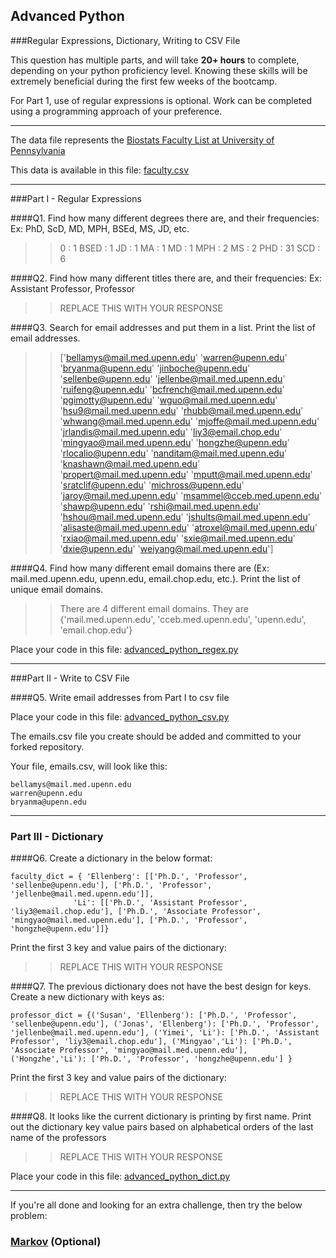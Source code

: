 ## Advanced Python    

###Regular Expressions, Dictionary, Writing to CSV File  

This question has multiple parts, and will take **20+ hours** to complete, depending on your python proficiency level.  Knowing these skills will be extremely beneficial during the first few weeks of the bootcamp.

For Part 1, use of regular expressions is optional.  Work can be completed using a programming approach of your preference. 

---

The data file represents the [Biostats Faculty List at University of Pennsylvania](http://www.med.upenn.edu/cceb/biostat/faculty.shtml)

This data is available in this file:  [faculty.csv](python/faculty.csv)

--- 

###Part I - Regular Expressions  


####Q1. Find how many different degrees there are, and their frequencies: Ex:  PhD, ScD, MD, MPH, BSEd, MS, JD, etc.

>> 0 : 1
BSED : 1
JD : 1
MA : 1
MD : 1
MPH : 2
MS : 2
PHD : 31
SCD : 6


####Q2. Find how many different titles there are, and their frequencies:  Ex:  Assistant Professor, Professor

>> REPLACE THIS WITH YOUR RESPONSE


####Q3. Search for email addresses and put them in a list.  Print the list of email addresses.

>> ['bellamys@mail.med.upenn.edu' 'warren@upenn.edu' 'bryanma@upenn.edu'
 'jinboche@upenn.edu' 'sellenbe@upenn.edu' 'jellenbe@mail.med.upenn.edu'
 'ruifeng@upenn.edu' 'bcfrench@mail.med.upenn.edu' 'pgimotty@upenn.edu'
 'wguo@mail.med.upenn.edu' 'hsu9@mail.med.upenn.edu'
 'rhubb@mail.med.upenn.edu' 'whwang@mail.med.upenn.edu'
 'mjoffe@mail.med.upenn.edu' 'jrlandis@mail.med.upenn.edu'
 'liy3@email.chop.edu' 'mingyao@mail.med.upenn.edu' 'hongzhe@upenn.edu'
 'rlocalio@upenn.edu' 'nanditam@mail.med.upenn.edu'
 'knashawn@mail.med.upenn.edu' 'propert@mail.med.upenn.edu'
 'mputt@mail.med.upenn.edu' 'sratclif@upenn.edu' 'michross@upenn.edu'
 'jaroy@mail.med.upenn.edu' 'msammel@cceb.med.upenn.edu' 'shawp@upenn.edu'
 'rshi@mail.med.upenn.edu' 'hshou@mail.med.upenn.edu'
 'jshults@mail.med.upenn.edu' 'alisaste@mail.med.upenn.edu'
 'atroxel@mail.med.upenn.edu' 'rxiao@mail.med.upenn.edu'
 'sxie@mail.med.upenn.edu' 'dxie@upenn.edu' 'weiyang@mail.med.upenn.edu']


####Q4. Find how many different email domains there are (Ex:  mail.med.upenn.edu, upenn.edu, email.chop.edu, etc.).  Print the list of unique email domains.

>> There are 4 different email domains. They are {'mail.med.upenn.edu', 'cceb.med.upenn.edu', 'upenn.edu', 'email.chop.edu'}

Place your code in this file: [advanced_python_regex.py](python/advanced_python_regex.py)

---

###Part II - Write to CSV File

####Q5.  Write email addresses from Part I to csv file

Place your code in this file: [advanced_python_csv.py](python/advanced_python_csv.py)

The emails.csv file you create should be added and committed to your forked repository.

Your file, emails.csv, will look like this:
```
bellamys@mail.med.upenn.edu
warren@upenn.edu
bryanma@upenn.edu
```

---

### Part III - Dictionary

####Q6.  Create a dictionary in the below format:
```
faculty_dict = { 'Ellenberg': [['Ph.D.', 'Professor', 'sellenbe@upenn.edu'], ['Ph.D.', 'Professor', 'jellenbe@mail.med.upenn.edu']],
              'Li': [['Ph.D.', 'Assistant Professor', 'liy3@email.chop.edu'], ['Ph.D.', 'Associate Professor', 'mingyao@mail.med.upenn.edu'], ['Ph.D.', 'Professor', 'hongzhe@upenn.edu']]}
```
Print the first 3 key and value pairs of the dictionary:

>> REPLACE THIS WITH YOUR RESPONSE

####Q7.  The previous dictionary does not have the best design for keys.  Create a new dictionary with keys as:

```
professor_dict = {('Susan', 'Ellenberg'): ['Ph.D.', 'Professor', 'sellenbe@upenn.edu'], ('Jonas', 'Ellenberg'): ['Ph.D.', 'Professor', 'jellenbe@mail.med.upenn.edu'], ('Yimei', 'Li'): ['Ph.D.', 'Assistant Professor', 'liy3@email.chop.edu'], ('Mingyao','Li'): ['Ph.D.', 'Associate Professor', 'mingyao@mail.med.upenn.edu'], ('Hongzhe','Li'): ['Ph.D.', 'Professor', 'hongzhe@upenn.edu'] }
```

Print the first 3 key and value pairs of the dictionary:

>> REPLACE THIS WITH YOUR RESPONSE

####Q8.  It looks like the current dictionary is printing by first name.  Print out the dictionary key value pairs based on alphabetical orders of the last name of the professors

>> REPLACE THIS WITH YOUR RESPONSE

Place your code in this file: [advanced_python_dict.py](python/advanced_python_dict.py)

--- 

If you're all done and looking for an extra challenge, then try the below problem:  

### [Markov](python/markov.py) (Optional)

